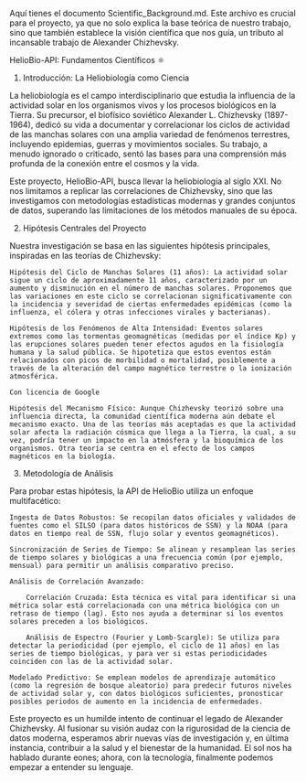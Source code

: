 Aquí tienes el documento Scientific_Background.md. Este archivo es crucial para el proyecto, ya que no solo explica la base teórica de nuestro trabajo, sino que también establece la visión científica que nos guía, un tributo al incansable trabajo de Alexander Chizhevsky.

HelioBio-API: Fundamentos Científicos ⚛️

1. Introducción: La Heliobiología como Ciencia

La heliobiología es el campo interdisciplinario que estudia la influencia de la actividad solar en los organismos vivos y los procesos biológicos en la Tierra. Su precursor, el biofísico soviético Alexander L. Chizhevsky (1897-1964), dedicó su vida a documentar y correlacionar los ciclos de actividad de las manchas solares con una amplia variedad de fenómenos terrestres, incluyendo epidemias, guerras y movimientos sociales. Su trabajo, a menudo ignorado o criticado, sentó las bases para una comprensión más profunda de la conexión entre el cosmos y la vida.

Este proyecto, HelioBio-API, busca llevar la heliobiología al siglo XXI. No nos limitamos a replicar las correlaciones de Chizhevsky, sino que las investigamos con metodologías estadísticas modernas y grandes conjuntos de datos, superando las limitaciones de los métodos manuales de su época.

2. Hipótesis Centrales del Proyecto

Nuestra investigación se basa en las siguientes hipótesis principales, inspiradas en las teorías de Chizhevsky:

    Hipótesis del Ciclo de Manchas Solares (11 años): La actividad solar sigue un ciclo de aproximadamente 11 años, caracterizado por un aumento y disminución en el número de manchas solares. Proponemos que las variaciones en este ciclo se correlacionan significativamente con la incidencia y severidad de ciertas enfermedades epidémicas (como la influenza, el cólera y otras infecciones virales y bacterianas).

    Hipótesis de los Fenómenos de Alta Intensidad: Eventos solares extremos como las tormentas geomagnéticas (medidas por el índice Kp) y las erupciones solares pueden tener efectos agudos en la fisiología humana y la salud pública. Se hipotetiza que estos eventos están relacionados con picos de morbilidad o mortalidad, posiblemente a través de la alteración del campo magnético terrestre o la ionización atmosférica.

    Con licencia de Google

    Hipótesis del Mecanismo Físico: Aunque Chizhevsky teorizó sobre una influencia directa, la comunidad científica moderna aún debate el mecanismo exacto. Una de las teorías más aceptadas es que la actividad solar afecta la radiación cósmica que llega a la Tierra, la cual, a su vez, podría tener un impacto en la atmósfera y la bioquímica de los organismos. Otra teoría se centra en el efecto de los campos magnéticos en la biología.

3. Metodología de Análisis

Para probar estas hipótesis, la API de HelioBio utiliza un enfoque multifacético:

    Ingesta de Datos Robustos: Se recopilan datos oficiales y validados de fuentes como el SILSO (para datos históricos de SSN) y la NOAA (para datos en tiempo real de SSN, flujo solar y eventos geomagnéticos).

    Sincronización de Series de Tiempo: Se alinean y resamplean las series de tiempo solares y biológicas a una frecuencia común (por ejemplo, mensual) para permitir un análisis comparativo preciso.

    Análisis de Correlación Avanzado:

        Correlación Cruzada: Esta técnica es vital para identificar si una métrica solar está correlacionada con una métrica biológica con un retraso de tiempo (lag). Esto nos ayuda a determinar si los eventos solares preceden a los biológicos.

        Análisis de Espectro (Fourier y Lomb-Scargle): Se utiliza para detectar la periodicidad (por ejemplo, el ciclo de 11 años) en las series de tiempo biológicas, y para ver si estas periodicidades coinciden con las de la actividad solar.

    Modelado Predictivo: Se emplean modelos de aprendizaje automático (como la regresión de bosque aleatorio) para predecir futuros niveles de actividad solar y, con datos biológicos suficientes, pronosticar posibles periodos de aumento en la incidencia de enfermedades.

Este proyecto es un humilde intento de continuar el legado de Alexander Chizhevsky. Al fusionar su visión audaz con la rigurosidad de la ciencia de datos moderna, esperamos abrir nuevas vías de investigación y, en última instancia, contribuir a la salud y el bienestar de la humanidad. El sol nos ha hablado durante eones; ahora, con la tecnología, finalmente podemos empezar a entender su lenguaje.
